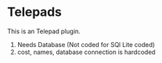 # Telepads
This is an Telepad plugin.
1. Needs Database (Not coded for SQl Lite coded)
2. cost, names, database connection is hardcoded
